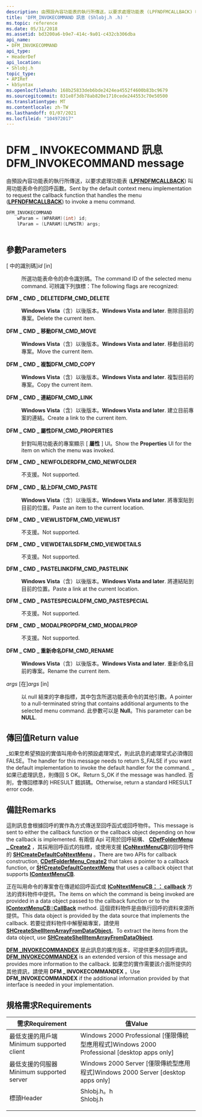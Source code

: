 ```yaml
---
description: 由預設內容功能表的執行所傳送，以要求處理功能表 (LPFNDFMCALLBACK) 叫用功能表命令的回呼函數。
title: 'DFM_INVOKECOMMAND 訊息 (Shlobj.h .h) '
ms.topic: reference
ms.date: 05/31/2018
ms.assetid: bd3200a6-b9e7-414c-9a01-c432cb306dba
api_name:
- DFM_INVOKECOMMAND
api_type:
- HeaderDef
api_location:
- Shlobj.h
topic_type:
- APIRef
- kbSyntax
ms.openlocfilehash: 168b25833deb6bde2424ea4552f4600b83bc9679
ms.sourcegitcommit: 831e8f3db78ab820e1710cede244553c70e50500
ms.translationtype: MT
ms.contentlocale: zh-TW
ms.lasthandoff: 01/07/2021
ms.locfileid: "104972017"
---
```

# <a name="dfm_invokecommand-message"></a><span data-ttu-id="caa70-103">DFM \_ INVOKECOMMAND 訊息</span><span class="sxs-lookup"><span data-stu-id="caa70-103">DFM\_INVOKECOMMAND message</span></span>

<span data-ttu-id="caa70-104">由預設內容功能表的執行所傳送，以要求處理功能表 ([**LPFNDFMCALLBACK**](/windows/win32/api/shlobj_core/nc-shlobj_core-lpfndfmcallback)) 叫用功能表命令的回呼函數。</span><span class="sxs-lookup"><span data-stu-id="caa70-104">Sent by the default context menu implementation to request the callback function that handles the menu ([**LPFNDFMCALLBACK**](/windows/win32/api/shlobj_core/nc-shlobj_core-lpfndfmcallback)) to invoke a menu command.</span></span>


```C++
DFM_INVOKECOMMAND
    wParam = (WPARAM)(int) id;          
    lParam = (LPARAM)(LPWSTR) args;
            
```



## <a name="parameters"></a><span data-ttu-id="caa70-105">參數</span><span class="sxs-lookup"><span data-stu-id="caa70-105">Parameters</span></span>

<dl> <dt>

<span data-ttu-id="caa70-106"> \[ 中的識別碼\]</span><span class="sxs-lookup"><span data-stu-id="caa70-106">*id* \[in\]</span></span>
</dt> <dd>

<span data-ttu-id="caa70-107">所選功能表命令的命令識別碼。</span><span class="sxs-lookup"><span data-stu-id="caa70-107">The command ID of the selected menu command.</span></span> <span data-ttu-id="caa70-108">可辨識下列旗標：</span><span class="sxs-lookup"><span data-stu-id="caa70-108">The following flags are recognized:</span></span>

<dt>

<span id="DFM_CMD_DELETE"></span><span id="dfm_cmd_delete"></span>

<span data-ttu-id="caa70-109"><span id="DFM_CMD_DELETE"></span><span id="dfm_cmd_delete"></span>**DFM \_ CMD \_ DELETE**</span><span class="sxs-lookup"><span data-stu-id="caa70-109"><span id="DFM_CMD_DELETE"></span><span id="dfm_cmd_delete"></span>**DFM\_CMD\_DELETE**</span></span>


</dt> <dd>

<span data-ttu-id="caa70-110">**Windows Vista**（含）以後版本。</span><span class="sxs-lookup"><span data-stu-id="caa70-110">**Windows Vista and later**.</span></span> <span data-ttu-id="caa70-111">刪除目前的專案。</span><span class="sxs-lookup"><span data-stu-id="caa70-111">Delete the current item.</span></span>

</dd> <dt>

<span id="DFM_CMD_MOVE"></span><span id="dfm_cmd_move"></span>

<span data-ttu-id="caa70-112"><span id="DFM_CMD_MOVE"></span><span id="dfm_cmd_move"></span>**DFM \_ CMD \_ 移動**</span><span class="sxs-lookup"><span data-stu-id="caa70-112"><span id="DFM_CMD_MOVE"></span><span id="dfm_cmd_move"></span>**DFM\_CMD\_MOVE**</span></span>


</dt> <dd>

<span data-ttu-id="caa70-113">**Windows Vista**（含）以後版本。</span><span class="sxs-lookup"><span data-stu-id="caa70-113">**Windows Vista and later**.</span></span> <span data-ttu-id="caa70-114">移動目前的專案。</span><span class="sxs-lookup"><span data-stu-id="caa70-114">Move the current item.</span></span>

</dd> <dt>

<span id="DFM_CMD_COPY"></span><span id="dfm_cmd_copy"></span>

<span data-ttu-id="caa70-115"><span id="DFM_CMD_COPY"></span><span id="dfm_cmd_copy"></span>**DFM \_ CMD \_ 複製**</span><span class="sxs-lookup"><span data-stu-id="caa70-115"><span id="DFM_CMD_COPY"></span><span id="dfm_cmd_copy"></span>**DFM\_CMD\_COPY**</span></span>


</dt> <dd>

<span data-ttu-id="caa70-116">**Windows Vista**（含）以後版本。</span><span class="sxs-lookup"><span data-stu-id="caa70-116">**Windows Vista and later**.</span></span> <span data-ttu-id="caa70-117">複製目前的專案。</span><span class="sxs-lookup"><span data-stu-id="caa70-117">Copy the current item.</span></span>

</dd> <dt>

<span id="DFM_CMD_LINK"></span><span id="dfm_cmd_link"></span>

<span data-ttu-id="caa70-118"><span id="DFM_CMD_LINK"></span><span id="dfm_cmd_link"></span>**DFM \_ CMD \_ 連結**</span><span class="sxs-lookup"><span data-stu-id="caa70-118"><span id="DFM_CMD_LINK"></span><span id="dfm_cmd_link"></span>**DFM\_CMD\_LINK**</span></span>


</dt> <dd>

<span data-ttu-id="caa70-119">**Windows Vista**（含）以後版本。</span><span class="sxs-lookup"><span data-stu-id="caa70-119">**Windows Vista and later**.</span></span> <span data-ttu-id="caa70-120">建立目前專案的連結。</span><span class="sxs-lookup"><span data-stu-id="caa70-120">Create a link to the current item.</span></span>

</dd> <dt>

<span id="DFM_CMD_PROPERTIES"></span><span id="dfm_cmd_properties"></span>

<span data-ttu-id="caa70-121"><span id="DFM_CMD_PROPERTIES"></span><span id="dfm_cmd_properties"></span>**DFM \_ CMD \_ 屬性**</span><span class="sxs-lookup"><span data-stu-id="caa70-121"><span id="DFM_CMD_PROPERTIES"></span><span id="dfm_cmd_properties"></span>**DFM\_CMD\_PROPERTIES**</span></span>


</dt> <dd>

<span data-ttu-id="caa70-122">針對叫用功能表的專案顯示 [ **屬性** ] UI。</span><span class="sxs-lookup"><span data-stu-id="caa70-122">Show the **Properties** UI for the item on which the menu was invoked.</span></span>

</dd> <dt>

<span id="DFM_CMD_NEWFOLDER"></span><span id="dfm_cmd_newfolder"></span>

<span data-ttu-id="caa70-123"><span id="DFM_CMD_NEWFOLDER"></span><span id="dfm_cmd_newfolder"></span>**DFM \_ CMD \_ NEWFOLDER**</span><span class="sxs-lookup"><span data-stu-id="caa70-123"><span id="DFM_CMD_NEWFOLDER"></span><span id="dfm_cmd_newfolder"></span>**DFM\_CMD\_NEWFOLDER**</span></span>


</dt> <dd>

<span data-ttu-id="caa70-124">不支援。</span><span class="sxs-lookup"><span data-stu-id="caa70-124">Not supported.</span></span>

</dd> <dt>

<span id="DFM_CMD_PASTE"></span><span id="dfm_cmd_paste"></span>

<span data-ttu-id="caa70-125"><span id="DFM_CMD_PASTE"></span><span id="dfm_cmd_paste"></span>**DFM \_ CMD \_ 貼上**</span><span class="sxs-lookup"><span data-stu-id="caa70-125"><span id="DFM_CMD_PASTE"></span><span id="dfm_cmd_paste"></span>**DFM\_CMD\_PASTE**</span></span>


</dt> <dd>

<span data-ttu-id="caa70-126">**Windows Vista**（含）以後版本。</span><span class="sxs-lookup"><span data-stu-id="caa70-126">**Windows Vista and later**.</span></span> <span data-ttu-id="caa70-127">將專案貼到目前的位置。</span><span class="sxs-lookup"><span data-stu-id="caa70-127">Paste an item to the current location.</span></span>

</dd> <dt>

<span id="DFM_CMD_VIEWLIST"></span><span id="dfm_cmd_viewlist"></span>

<span data-ttu-id="caa70-128"><span id="DFM_CMD_VIEWLIST"></span><span id="dfm_cmd_viewlist"></span>**DFM \_ CMD \_ VIEWLIST**</span><span class="sxs-lookup"><span data-stu-id="caa70-128"><span id="DFM_CMD_VIEWLIST"></span><span id="dfm_cmd_viewlist"></span>**DFM\_CMD\_VIEWLIST**</span></span>


</dt> <dd>

<span data-ttu-id="caa70-129">不支援。</span><span class="sxs-lookup"><span data-stu-id="caa70-129">Not supported.</span></span>

</dd> <dt>

<span id="DFM_CMD_VIEWDETAILS"></span><span id="dfm_cmd_viewdetails"></span>

<span data-ttu-id="caa70-130"><span id="DFM_CMD_VIEWDETAILS"></span><span id="dfm_cmd_viewdetails"></span>**DFM \_ CMD \_ VIEWDETAILS**</span><span class="sxs-lookup"><span data-stu-id="caa70-130"><span id="DFM_CMD_VIEWDETAILS"></span><span id="dfm_cmd_viewdetails"></span>**DFM\_CMD\_VIEWDETAILS**</span></span>


</dt> <dd>

<span data-ttu-id="caa70-131">不支援。</span><span class="sxs-lookup"><span data-stu-id="caa70-131">Not supported.</span></span>

</dd> <dt>

<span id="DFM_CMD_PASTELINK"></span><span id="dfm_cmd_pastelink"></span>

<span data-ttu-id="caa70-132"><span id="DFM_CMD_PASTELINK"></span><span id="dfm_cmd_pastelink"></span>**DFM \_ CMD \_ PASTELINK**</span><span class="sxs-lookup"><span data-stu-id="caa70-132"><span id="DFM_CMD_PASTELINK"></span><span id="dfm_cmd_pastelink"></span>**DFM\_CMD\_PASTELINK**</span></span>


</dt> <dd>

<span data-ttu-id="caa70-133">**Windows Vista**（含）以後版本。</span><span class="sxs-lookup"><span data-stu-id="caa70-133">**Windows Vista and later**.</span></span> <span data-ttu-id="caa70-134">將連結貼到目前的位置。</span><span class="sxs-lookup"><span data-stu-id="caa70-134">Paste a link at the current location.</span></span>

</dd> <dt>

<span id="DFM_CMD_PASTESPECIAL"></span><span id="dfm_cmd_pastespecial"></span>

<span data-ttu-id="caa70-135"><span id="DFM_CMD_PASTESPECIAL"></span><span id="dfm_cmd_pastespecial"></span>**DFM \_ CMD \_ PASTESPECIAL**</span><span class="sxs-lookup"><span data-stu-id="caa70-135"><span id="DFM_CMD_PASTESPECIAL"></span><span id="dfm_cmd_pastespecial"></span>**DFM\_CMD\_PASTESPECIAL**</span></span>


</dt> <dd>

<span data-ttu-id="caa70-136">不支援。</span><span class="sxs-lookup"><span data-stu-id="caa70-136">Not supported.</span></span>

</dd> <dt>

<span id="DFM_CMD_MODALPROP"></span><span id="dfm_cmd_modalprop"></span>

<span data-ttu-id="caa70-137"><span id="DFM_CMD_MODALPROP"></span><span id="dfm_cmd_modalprop"></span>**DFM \_ CMD \_ MODALPROP**</span><span class="sxs-lookup"><span data-stu-id="caa70-137"><span id="DFM_CMD_MODALPROP"></span><span id="dfm_cmd_modalprop"></span>**DFM\_CMD\_MODALPROP**</span></span>


</dt> <dd>

<span data-ttu-id="caa70-138">不支援。</span><span class="sxs-lookup"><span data-stu-id="caa70-138">Not supported.</span></span>

</dd> <dt>

<span id="DFM_CMD_RENAME"></span><span id="dfm_cmd_rename"></span>

<span data-ttu-id="caa70-139"><span id="DFM_CMD_RENAME"></span><span id="dfm_cmd_rename"></span>**DFM \_ CMD \_ 重新命名**</span><span class="sxs-lookup"><span data-stu-id="caa70-139"><span id="DFM_CMD_RENAME"></span><span id="dfm_cmd_rename"></span>**DFM\_CMD\_RENAME**</span></span>


</dt> <dd>

<span data-ttu-id="caa70-140">**Windows Vista**（含）以後版本。</span><span class="sxs-lookup"><span data-stu-id="caa70-140">**Windows Vista and later**.</span></span> <span data-ttu-id="caa70-141">重新命名目前的專案。</span><span class="sxs-lookup"><span data-stu-id="caa70-141">Rename the current item.</span></span>

</dd> </dl> </dd> <dt>

<span data-ttu-id="caa70-142">*args* \[在\]</span><span class="sxs-lookup"><span data-stu-id="caa70-142">*args* \[in\]</span></span>
</dt> <dd>

<span data-ttu-id="caa70-143">以 null 結束的字串指標，其中包含所選功能表命令的其他引數。</span><span class="sxs-lookup"><span data-stu-id="caa70-143">A pointer to a null-terminated string that contains additional arguments to the selected menu command.</span></span> <span data-ttu-id="caa70-144">此參數可以是 **Null**。</span><span class="sxs-lookup"><span data-stu-id="caa70-144">This parameter can be **NULL**.</span></span>

</dd> </dl>

## <a name="return-value"></a><span data-ttu-id="caa70-145">傳回值</span><span class="sxs-lookup"><span data-stu-id="caa70-145">Return value</span></span>

<span data-ttu-id="caa70-146">\_如果您希望預設的實值叫用命令的預設處理常式，則此訊息的處理常式必須傳回 FALSE。</span><span class="sxs-lookup"><span data-stu-id="caa70-146">The handler for this message needs to return S\_FALSE if you want the default implementation to invoke the default handler for the command.</span></span> <span data-ttu-id="caa70-147">\_如果已處理訊息，則傳回 S OK。</span><span class="sxs-lookup"><span data-stu-id="caa70-147">Return S\_OK if the message was handled.</span></span> <span data-ttu-id="caa70-148">否則，會傳回標準的 HRESULT 錯誤碼。</span><span class="sxs-lookup"><span data-stu-id="caa70-148">Otherwise, return a standard HRESULT error code.</span></span>

## <a name="remarks"></a><span data-ttu-id="caa70-149">備註</span><span class="sxs-lookup"><span data-stu-id="caa70-149">Remarks</span></span>

<span data-ttu-id="caa70-150">這則訊息會根據回呼的實作為方式傳送至回呼函式或回呼物件。</span><span class="sxs-lookup"><span data-stu-id="caa70-150">This message is sent to either the callback function or the callback object depending on how the callback is implemented.</span></span> <span data-ttu-id="caa70-151">有兩個 Api 可用於回呼結構、 [**CDefFolderMenu \_ Create2**](/windows/desktop/api/shlobj_core/nf-shlobj_core-cdeffoldermenu_create2) ，其採用回呼函式的指標，或使用支援 [**ICoNtextMenuCB**](/windows/desktop/api/shobjidl_core/nn-shobjidl_core-icontextmenucb)的回呼物件的 [**SHCreateDefaultCoNtextMenu**](/windows/desktop/api/shlobj_core/nf-shlobj_core-shcreatedefaultcontextmenu) 。</span><span class="sxs-lookup"><span data-stu-id="caa70-151">There are two APIs for callback construction, [**CDefFolderMenu\_Create2**](/windows/desktop/api/shlobj_core/nf-shlobj_core-cdeffoldermenu_create2) that takes a pointer to a callback function, or [**SHCreateDefaultContextMenu**](/windows/desktop/api/shlobj_core/nf-shlobj_core-shcreatedefaultcontextmenu) that uses a callback object that supports [**IContextMenuCB**](/windows/desktop/api/shobjidl_core/nn-shobjidl_core-icontextmenucb).</span></span>

<span data-ttu-id="caa70-152">正在叫用命令的專案會在傳遞給回呼函式或 [**ICoNtextMenuCB：： callback**](/windows/desktop/api/shobjidl_core/nf-shobjidl_core-icontextmenucb-callback) 方法的資料物件中提供。</span><span class="sxs-lookup"><span data-stu-id="caa70-152">The items on which the command is being invoked are provided in a data object passed to the callback function or to the [**IContextMenuCB::CallBack**](/windows/desktop/api/shobjidl_core/nf-shobjidl_core-icontextmenucb-callback) method.</span></span> <span data-ttu-id="caa70-153">這個資料物件是由執行回呼的資料來源所提供。</span><span class="sxs-lookup"><span data-stu-id="caa70-153">This data object is provided by the data source that implements the callback.</span></span> <span data-ttu-id="caa70-154">若要從資料物件中解壓縮專案，請使用 [**SHCreateShellItemArrayFromDataObject**](/windows/desktop/api/shobjidl_core/nf-shobjidl_core-shcreateshellitemarrayfromdataobject)。</span><span class="sxs-lookup"><span data-stu-id="caa70-154">To extract the items from the data object, use [**SHCreateShellItemArrayFromDataObject**](/windows/desktop/api/shobjidl_core/nf-shobjidl_core-shcreateshellitemarrayfromdataobject).</span></span>

<span data-ttu-id="caa70-155">[**DFM \_INVOKECOMMANDEX**](dfm-invokecommandex.md) 是此訊息的擴充版本，可提供更多的回呼資訊。</span><span class="sxs-lookup"><span data-stu-id="caa70-155">[**DFM\_INVOKECOMMANDEX**](dfm-invokecommandex.md) is an extended version of this message and provides more information to the callback.</span></span> <span data-ttu-id="caa70-156">如果您的實作需要該介面所提供的其他資訊，請使用 **DFM \_ INVOKECOMMANDEX** 。</span><span class="sxs-lookup"><span data-stu-id="caa70-156">Use **DFM\_INVOKECOMMANDEX** if the additional information provided by that interface is needed in your implementation.</span></span>

## <a name="requirements"></a><span data-ttu-id="caa70-157">規格需求</span><span class="sxs-lookup"><span data-stu-id="caa70-157">Requirements</span></span>



| <span data-ttu-id="caa70-158">需求</span><span class="sxs-lookup"><span data-stu-id="caa70-158">Requirement</span></span> | <span data-ttu-id="caa70-159">值</span><span class="sxs-lookup"><span data-stu-id="caa70-159">Value</span></span> |
|-------------------------------------|-------------------------------------------------------------------------------------|
| <span data-ttu-id="caa70-160">最低支援的用戶端</span><span class="sxs-lookup"><span data-stu-id="caa70-160">Minimum supported client</span></span><br/> | <span data-ttu-id="caa70-161">Windows 2000 Professional \[僅限傳統型應用程式\]</span><span class="sxs-lookup"><span data-stu-id="caa70-161">Windows 2000 Professional \[desktop apps only\]</span></span><br/>                          |
| <span data-ttu-id="caa70-162">最低支援的伺服器</span><span class="sxs-lookup"><span data-stu-id="caa70-162">Minimum supported server</span></span><br/> | <span data-ttu-id="caa70-163">Windows 2000 Server \[僅限傳統型應用程式\]</span><span class="sxs-lookup"><span data-stu-id="caa70-163">Windows 2000 Server \[desktop apps only\]</span></span><br/>                                |
| <span data-ttu-id="caa70-164">標頭</span><span class="sxs-lookup"><span data-stu-id="caa70-164">Header</span></span><br/>                   | <dl> <span data-ttu-id="caa70-165"><dt>Shlobj.h。h</dt></span><span class="sxs-lookup"><span data-stu-id="caa70-165"><dt>Shlobj.h</dt></span></span> </dl> |



 

 

